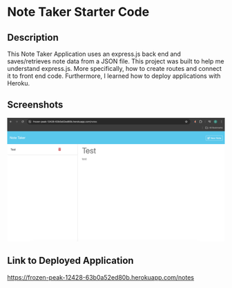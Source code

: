 # Note Taker Starter Code

## Description

This Note Taker Application uses an express.js back end and saves/retrieves note data from a JSON file. This project was built to help me understand express.js. More specifically, how to create routes and connect it to front end code. Furthermore, I learned how to deploy applications with Heroku.

## Screenshots

![alt text](public/assets/images/Screenshot%202024-05-21%20at%204.29.15%20PM.png)

## Link to Deployed Application

https://frozen-peak-12428-63b0a52ed80b.herokuapp.com/notes